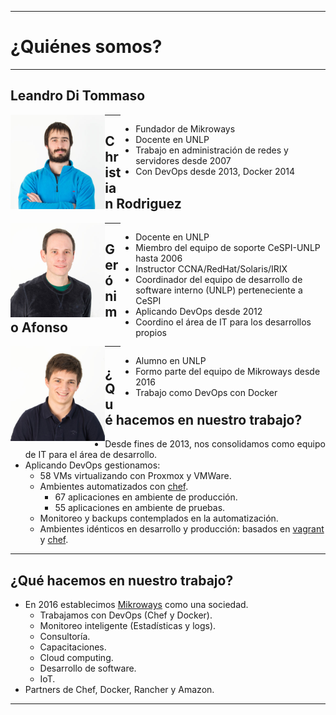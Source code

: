 ***
# ¿Quiénes somos?

---
## Leandro Di Tommaso
<div style="float: left; width: 30%" >
  <img class="circle" src="images/leandro.jpg" />
</div>
<div style="float: right; width: 65%" >
<ul>
<li>Fundador de Mikroways</li>
<li>Docente en UNLP</li>
<li>Trabajo en administración de redes y servidores desde 2007</li>
<li>Con DevOps desde 2013, Docker 2014</li>
</ul>
</div>

---
## Christian Rodriguez

<div style="float: left; width: 30%" >
  <img class="circle" src="images/car.jpg" />
</div>
<div style="float: right; width: 65%" >
<ul>
<li>Docente en UNLP</li>
<li>Miembro del equipo de soporte CeSPI-UNLP hasta 2006</li>
<li>Instructor CCNA/RedHat/Solaris/IRIX </li>
<li>Coordinador del equipo de desarrollo de software interno (UNLP)
perteneciente a CeSPI </li>
<li>Aplicando DevOps desde 2012 </li>
<li>Coordino el área de IT para los desarrollos propios</li>
</ul>
</div>

---
## Gerónimo Afonso

<div style="float: left; width: 30%" >
  <img class="circle" src="images/gero.jpg" />
</div>
<div style="float: right; width: 65%" >
<ul>
<li>Alumno en UNLP</li>
<li>Formo parte del equipo de Mikroways desde 2016</li>
<li>Trabajo como DevOps con Docker</li>
</ul>
</div>

---
## ¿Qué hacemos en nuestro trabajo?

* Desde fines de 2013, nos consolidamos como equipo de IT para el área de
  desarrollo.
* Aplicando DevOps gestionamos:
  * 58 VMs virtualizando con Proxmox y VMWare.
  * Ambientes automatizados con [chef](https://www.chef.io/).
      * 67 aplicaciones en ambiente de producción.
      * 55 aplicaciones en ambiente de pruebas.
  * Monitoreo y backups contemplados en la automatización.
  * Ambientes idénticos en desarrollo y producción: basados en [vagrant](https://www.vagrantup.com/) y [chef](https://www.chef.io/).

---
## ¿Qué hacemos en nuestro trabajo?

* En 2016 establecimos [Mikroways](http://www.mikroways.net) como una sociedad.
  * Trabajamos con DevOps (Chef y Docker).
  * Monitoreo inteligente (Estadísticas y logs).
  * Consultoría.
  * Capacitaciones.
  * Cloud computing.
  * Desarrollo de software.
  * IoT.
* Partners de Chef, Docker, Rancher y Amazon.
***
